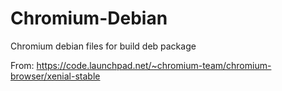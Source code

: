 # Chromium-Debian
Chromium debian files for build deb package

From: https://code.launchpad.net/~chromium-team/chromium-browser/xenial-stable

